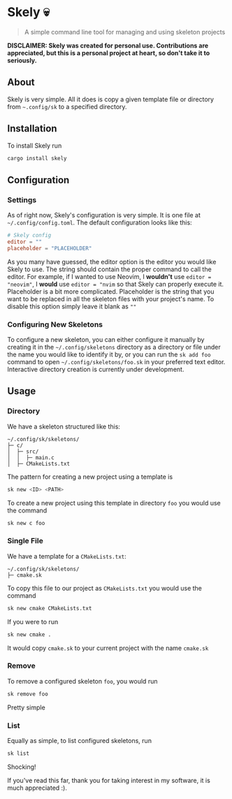 # Skely 💀
> A simple command line tool for managing and using skeleton projects

**DISCLAIMER: Skely was created for personal use. Contributions are appreciated, but this is a personal project at heart, so don't take it to seriously.**

## About

Skely is very simple. All it does is copy a given template file or directory from `~.config/sk` to a specified directory.

## Installation 
To install Skely run
```bash
cargo install skely
```

## Configuration

### Settings

As of right now, Skely's configuration is very simple. It is one file at `~/.config/config.toml`. The default configuration looks like this:
```toml
# Skely config
editor = ""
placeholder = "PLACEHOLDER"
```
As you many have guessed, the editor option is the editor you would like Skely to use. The string should contain the proper command to call the editor. For example, if I wanted to use Neovim, I **wouldn't** use `editor = "neovim"`, I **would** use `editor = "nvim` so that Skely can properly execute it. Placeholder is a bit more complicated. Placeholder is the string that you want to be replaced in all the skeleton files with your project's name. To disable this option simply leave it blank as `""`

### Configuring New Skeletons

To configure a new skeleton, you can either configure it manually by creating it in the `~/.config/skeletons` directory as a directory or file under the name you would like to identify it by, or you can run the `sk add foo` command to open `~/.config/skeletons/foo.sk` in your preferred text editor. Interactive directory creation is currently under development.

## Usage

### Directory

We have a skeleton structured like this:
```
~/.config/sk/skeletons/
├─ c/
│  ├─ src/
│  │  ├─ main.c
│  ├─ CMakeLists.txt
```
The pattern for creating a new project using a template is
```bash
sk new <ID> <PATH>
```
To create a new project using this template in directory `foo` you would use the command
```bash
sk new c foo
```

### Single File

We have a template for a `CMakeLists.txt`:
```
~/.config/sk/skeletons/
├─ cmake.sk
```
To copy this file to our project as `CMakeLists.txt` you would use the command
```bash
sk new cmake CMakeLists.txt
```
If you were to run
```bash
sk new cmake .
```
It would copy `cmake.sk` to your current project with the name `cmake.sk`

### Remove

To remove a configured skeleton `foo`, you would run
```bash
sk remove foo
```
Pretty simple

### List

Equally as simple, to list configured skeletons, run
```bash
sk list
```
Shocking!

If you've read this far, thank you for taking interest in my software, it is much appreciated :).
